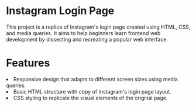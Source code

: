 # Instagram Login Page
This project is a replica of Instagram's login page created using HTML, CSS, and media queries. It aims to help beginners learn frontend web development by dissecting and recreating a popular web interface.
# Features
<li>Responsive design that adapts to different screen sizes using media queries.</li>
<li>Basic HTML structure with copy of Instagram's login page layout.</li>
<li>CSS styling to replicate the visual elements of the original page.</li>
